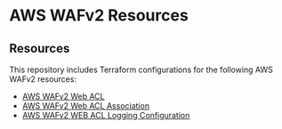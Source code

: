 # AWS WAFv2 Resources

## Resources

This repository includes Terraform configurations for the following AWS WAFv2 resources:

- [AWS WAFv2 Web ACL](./web_acl)
- [AWS WAFv2 Web ACL Association](./web_acl_association)
- [AWS WAFv2 WEB ACL Logging Configuration](./web_acl_logging_configuration)
